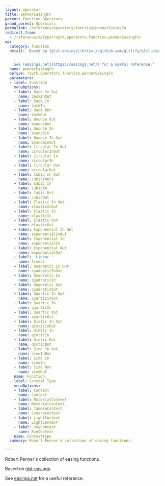 ```yaml
---
layout: operator
title: pennerEasingFn
parent: Function Operators
grand_parent: Operators
permalink: /reference/operators/function/pennerEasingFn
redirect_from:
  - /reference/opType/raytk.operators.function.pennerEasingFn/
op:
  category: function
  detail: 'Based on [glsl-easings](https://github.com/glslify/glsl-easings).


    See [easings.net](https://easings.net/) for a useful reference.'
  name: pennerEasingFn
  opType: raytk.operators.function.pennerEasingFn
  parameters:
  - label: Function
    menuOptions:
    - label: Back In Out
      name: backInOut
    - label: Back In
      name: backIn
    - label: Back Out
      name: backOut
    - label: Bounce Out
      name: bounceOut
    - label: Bounce In
      name: bounceIn
    - label: Bounce In Out
      name: bounceInOut
    - label: Circular In Out
      name: circularInOut
    - label: Circular In
      name: circularIn
    - label: Circular Out
      name: circularOut
    - label: Cubic In Out
      name: cubicInOut
    - label: Cubic In
      name: cubicIn
    - label: Cubic Out
      name: cubicOut
    - label: Elastic In Out
      name: elasticInOut
    - label: Elastic In
      name: elasticIn
    - label: Elastic Out
      name: elasticOut
    - label: Exponential In Out
      name: exponentialInOut
    - label: Exponential In
      name: exponentialIn
    - label: Exponential Out
      name: exponentialOut
    - label: 'Linear '
      name: linear
    - label: Quadratic In Out
      name: quadraticInOut
    - label: Quadratic In
      name: quadraticIn
    - label: Quadratic Out
      name: quadraticOut
    - label: Quartic In Out
      name: quarticInOut
    - label: Quartic In
      name: quarticIn
    - label: Quartic Out
      name: quarticOut
    - label: Qintic In Out
      name: qinticInOut
    - label: Qintic In
      name: qinticIn
    - label: Qintic Out
      name: qinticOut
    - label: Sine In Out
      name: sineInOut
    - label: Sine In
      name: sineIn
    - label: Sine Out
      name: sineOut
    name: Function
  - label: Context Type
    menuOptions:
    - label: Context
      name: Context
    - label: MaterialContext
      name: MaterialContext
    - label: CameraContext
      name: CameraContext
    - label: LightContext
      name: LightContext
    - label: RayContext
      name: RayContext
    name: Contexttype
  summary: Robert Penner's collection of easing functions.

---
```



Robert Penner's collection of easing functions.

Based on [glsl-easings](https://github.com/glslify/glsl-easings).

See [easings.net](https://easings.net/) for a useful reference.